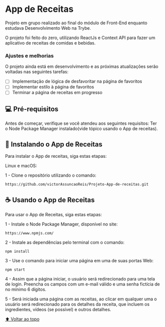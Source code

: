 
# App de Receitas

Projeto em grupo realizado ao final do módulo de Front-End enquanto estudava Desenvolvimento Web na Trybe.

O projeto foi feito do zero, utilizando ReactJs e Context API para fazer um aplicativo de receitas de comidas e bebidas.

### Ajustes e melhorias

O projeto ainda está em desenvolvimento e as próximas atualizações serão voltadas nas seguintes tarefas:

- [ ] Implementação de lógica de desfavoritar na página de favoritos
- [ ] Implementar estilo à página de favoritos
- [ ] Terminar a página de receitas em progresso

## 💻 Pré-requisitos

Antes de começar, verifique se você atendeu aos seguintes requisitos:
Ter o Node Package Manager instalado(vide tópico usando o App de receitas).

## 🚀 Instalando o App de Receitas

Para instalar o App de receitas, siga estas etapas:

Linux e macOS:

1 - Clone o repositório utilizando o comando:
```
https://github.com/victorAssuncaoReis/Projeto-App-de-receitas.git
```
## ☕ Usando o App de Receitas

Para usar o App de Receitas, siga estas etapas:

1 - Instale o Node Package Manager, disponível no site:

```
https://www.npmjs.com/
```
2 - Instale as dependências pelo terminal com o comando:

```
npm install
```
3 - Use o comando para iniciar uma página em uma de suas portas Web:

```
npm start
```

4 - Assim que a página iniciar, o usuário será redirecionado para uma tela de login. Preencha os campos com um e-mail válido e uma senha fictícia de no mínimo 6 dígitos.

5 - Será iniciada uma página com as receitas, ao clicar em qualquer uma o usuário será redirecionado para os detalhes da receita, que incluem os ingredientes, vídeos (se possível) e outros detalhes.

[⬆ Voltar ao topo](#nome-do-projeto)<br>
